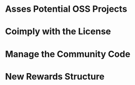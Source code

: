 # Asses Potential OSS Projects

# Coimply with the License

# Manage the Community Code

# New Rewards Structure

